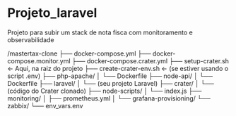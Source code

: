 # Projeto_laravel
Projeto para subir um stack de nota fisca com monitoramento e observabilidade

/mastertax-clone
├── docker-compose.yml
├── docker-compose.monitor.yml
├── docker-compose.crater.yml
├── setup-crater.sh          ← Aqui, na raiz do projeto
├── create-crater-env.sh     ← (se estiver usando o script .env)
├── php-apache/
│   └── Dockerfile
├── node-api/
│   └── Dockerfile
├── laravel/
│   └── (seu projeto Laravel)
├── crater/
│   └── (código do Crater clonado)
├── node-scripts/
│   └── index.js
├── monitoring/
│   ├── prometheus.yml
│   └── grafana-provisioning/
└── zabbix/
    └── env_vars.env

